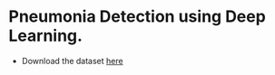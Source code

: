 # Pneumonia Detection using Deep Learning.
[Data]:https://www.kaggle.com/paultimothymooney/chest-xray-pneumonia/download
- Download the dataset [here][Data]
